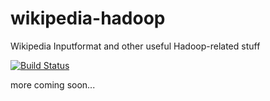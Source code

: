 wikipedia-hadoop
================

Wikipedia Inputformat and other useful Hadoop-related stuff

[![Build Status](https://jenkins.anycook.de/buildStatus/icon?job=wikipedia-hadoop)](https://jenkins.anycook.de/job/wikipedia-hadoop/)

more coming soon...

